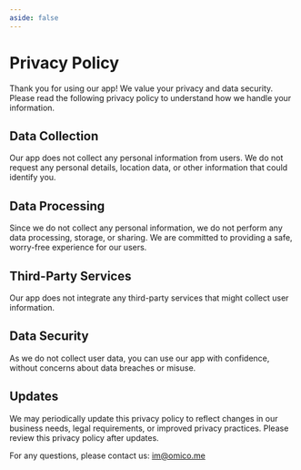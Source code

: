 ```yaml
---
aside: false
---
```


# Privacy Policy

Thank you for using our app! We value your privacy and data security. Please read the following privacy policy to understand how we handle your information.

## Data Collection

Our app does not collect any personal information from users. We do not request any personal details, location data, or other information that could identify you.

## Data Processing

Since we do not collect any personal information, we do not perform any data processing, storage, or sharing. We are committed to providing a safe, worry-free experience for our users.

## Third-Party Services

Our app does not integrate any third-party services that might collect user information.

## Data Security

As we do not collect user data, you can use our app with confidence, without concerns about data breaches or misuse.

## Updates

We may periodically update this privacy policy to reflect changes in our business needs, legal requirements, or improved privacy practices. Please review this privacy policy after updates.

For any questions, please contact us: [im@omico.me](mailto:im@omico.me)
